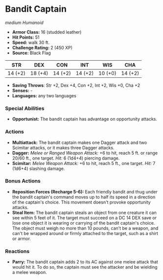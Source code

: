# Bandit Captain

*medium* *Humanoid*

- **Armor Class:** 16 (studded leather)
- **Hit Points:** 51 
- **Speed:** walk 30 ft.
- **Challenge Rating:** 2 (450 XP)
- **Source:** Black Flag

| STR | DEX | CON | INT | WIS | CHA |
| --- | --- | --- | --- | --- | --- |
| 14 (+2) | 18 (+4) | 14 (+2) | 14 (+2) | 10 (+0) | 14 (+2) |

- **Saving Throws**: Str +2, Dex +4, Con +2, Int +2, Wis +0, Cha +2
- **Senses:** -
- **Languages:** any two languages

### Special Abilities

- **Opportunist:** The bandit captain has advantage on opportunity attacks.

### Actions

- **Multiattack:** The bandit captain makes one Dagger attack and two Scimitar attacks, or it makes three Dagger attacks.
- **Dagger:** _Melee or Ranged Weapon Attack:_ +6 to hit, reach 5 ft. or range 20/60 ft., one target. _Hit:_ 6 (1d4+4) piercing damage.
- **Scimitar:** _Melee Weapon Attack:_ +6 to hit, reach 5 ft., one target. _Hit:_ 7 (1d6+4) slashing damage.

### Bonus Actions

- **Reposition Forces (Recharge 5-6):** Each friendly bandit and thug under the bandit captain's command moves up to half its speed in a direction of the captain's choice. This movement doesn't provoke opportunity attacks.
- **Steal Item:** The bandit captain steals an object from one creature it can see within 5 feet of it. The target must succeed on a DC 14 DEX save or lose one object it is wearing or carrying of the bandit captain's choice. The object must weigh no more than 10 pounds, can't be a weapon, and can't be wrapped around or firmly attached to the target, such as a shirt or armor.

### Reactions

- **Parry:** The bandit captain adds 2 to its AC against one melee attack that would hit it. To do so, the captain must see the attacker and be wielding a melee weapon.
